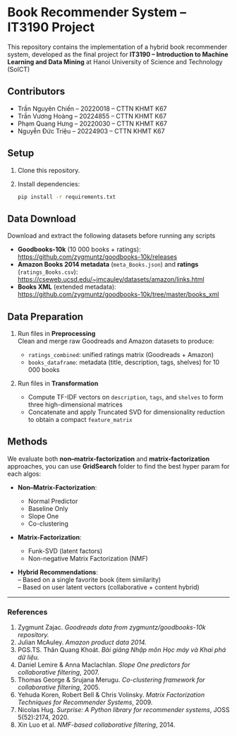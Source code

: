 # Book Recommender System – IT3190 Project

This repository contains the implementation of a hybrid book recommender system, developed as the final project for **IT3190 – Introduction to Machine Learning and Data Mining** at Hanoi University of Science and Technology (SoICT) 

## Contributors

- Trần Nguyên Chiến – 20220018 – CTTN KHMT K67  
- Trần Vương Hoàng – 20224855 – CTTN KHMT K67  
- Phạm Quang Hưng – 20220030 – CTTN KHMT K67  
- Nguyễn Đức Triệu – 20224903 – CTTN KHMT K67

## Setup

1. Clone this repository.  
2. Install dependencies:

   ```bash
   pip install -r requirements.txt
   ``` 

## Data Download

Download and extract the following datasets before running any scripts 

- **Goodbooks-10k** (10 000 books + ratings):  
  https://github.com/zygmuntz/goodbooks-10k/releases  
- **Amazon Books 2014 metadata** (`meta_Books.json`) and **ratings** (`ratings_Books.csv`):  
  https://cseweb.ucsd.edu/~jmcauley/datasets/amazon/links.html  
- **Books XML** (extended metadata):  
  https://github.com/zygmuntz/goodbooks-10k/tree/master/books_xml  



## Data Preparation

1. Run files in **Preprocessing**  
   Clean and merge raw Goodreads and Amazon datasets to produce:  
   - `ratings_combined`: unified ratings matrix (Goodreads + Amazon)  
   - `books_dataframe`: metadata (title, description, tags, shelves) for 10 000 books 

2. Run files in **Transformation**  
   - Compute TF-IDF vectors on `description`, `tags`, and `shelves` to form three high-dimensional matrices   
   - Concatenate and apply Truncated SVD for dimensionality reduction to obtain a compact `feature_matrix` 

## Methods

We evaluate both **non–matrix-factorization** and **matrix-factorization** approaches, you can use **GridSearch** folder to find the best hyper param for each algos:

- **Non–Matrix-Factorization**:  
  - Normal Predictor  
  - Baseline Only  
  - Slope One
  - Co-clustering  

- **Matrix-Factorization**:  
  - Funk-SVD (latent factors)  
  - Non-negative Matrix Factorization (NMF) 

- **Hybrid Recommendations**:  
  – Based on a single favorite book (item similarity)  
  – Based on user latent vectors (collaborative + content hybrid) 
---

### References

1. Zygmunt Zajac. *Goodreads data from zygmuntz/goodbooks-10k repository.*  
2. Julian McAuley. *Amazon product data 2014.*  
3. PGS.TS. Thân Quang Khoát. *Bài giảng Nhập môn Học máy và Khai phá dữ liệu.*  
4. Daniel Lemire & Anna Maclachlan. *Slope One predictors for collaborative filtering*, 2007.  
5. Thomas George & Srujana Merugu. *Co-clustering framework for collaborative filtering*, 2005.  
6. Yehuda Koren, Robert Bell & Chris Volinsky. *Matrix Factorization Techniques for Recommender Systems*, 2009.  
7. Nicolas Hug. *Surprise: A Python library for recommender systems*, JOSS 5(52):2174, 2020.  
8. Xin Luo et al. *NMF-based collaborative filtering*, 2014.  
